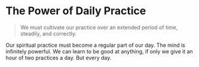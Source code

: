 # The Power of Daily Practice

> We must cultivate our practice over an extended period of time, steadily, and correctly.

Our spiritual practice must become a regular part of our day. The mind is infinitely powerful. We can learn to be good at anything, if only we give it an hour of two practices a day. But every day.
